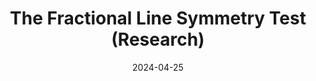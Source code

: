 ---
draft: false
title: The Fractional Line Symmetry Test (Research)
description: "An algorithm for determining poor-quality random data by symmetrically comparing the number of back-to-back bits meeting a certain criteria."
date: 2024-04-25
url: /blog/fls_test
---